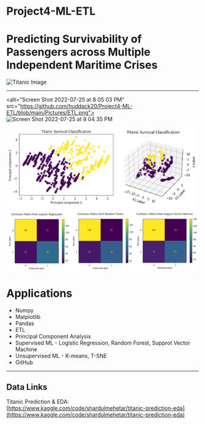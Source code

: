 # Project4-ML-ETL

# Predicting Survivability of Passengers across Multiple Independent Maritime Crises
![Titanic Image](https://c.tenor.com/IjTPynungU8AAAAC/titanic-breaks.gif)
- - -
<alt="Screen Shot 2022-07-25 at 8 05 03 PM" src="https://github.com/huddack20/Project4-ML-ETL/blob/main/Pictures/ETL.png">
<img width="1124" alt="Screen Shot 2022-07-25 at 8 04 35 PM" src="https://user-images.githubusercontent.com/100361900/180897432-c8a21582-bad2-4cd6-a936-340ed8c9dc47.png">

![image](https://github.com/huddack20/Project4-ML-ETL/blob/main/Pictures/ML_MODELS.png)

# Applications

* Numpy
* Matplotlib
* Pandas
* ETL
* Principal Component Analysis
* Supervised ML - Logistic Regression, Random Forest, Supprot Vector Machine
* Unsupervised ML - K-means, T-SNE
* GitHub 
- - -
## Data Links
Titanic Prediction & EDA: 
[https://www.kaggle.com/code/shardulmehetar/titanic-prediction-eda](https://www.kaggle.com/code/shardulmehetar/titanic-prediction-eda)
